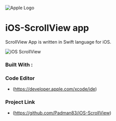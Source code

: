 ![Apple Logo](https://user-images.githubusercontent.com/45048950/73131198-bca1e580-4041-11ea-8f8d-ebfd844f0e64.png) 

# iOS-ScrollView app
ScrollView App is written in Swift language for iOS.

![iOS ScrollView](https://user-images.githubusercontent.com/45048950/73131136-844dd780-4040-11ea-9e10-a5258d997f13.gif)

### Built With :

### Code Editor

* (https://developer.apple.com/xcode/ide)

### Project Link

* (https://github.com/Padman83/iOS-ScrollView)
